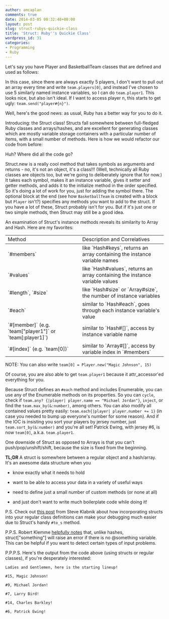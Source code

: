 ```yaml
---
author: amcaplan
comments: true
date: 2014-03-05 00:32:48+00:00
layout: post
slug: struct-rubys-quickie-class
title: 'Struct: Ruby''s Quickie Class'
wordpress_id: 31
categories:
- Programming
- Ruby
---
```


Let's say you have Player and BasketballTeam classes that are defined and used as follows:

<script src="https://gist.github.com/amcaplan/985c28bd5b725d31e57c.js"></script>

In this case, since there are always exactly 5 players, I don't want to pull out an array every time and write `team.players[0]`, and instead I've chosen to use 5 similarly named instance variables, so I can do `team.player1`.  This looks nice, but also isn't ideal.  If I want to access player n, this starts to get ugly: `team.send("player#{n}")`.

Well, here's the good news\: as usual, Ruby has a better way for you to do it.

<!-- more -->

Introducing: the Struct class!  Structs fall somewhere between full-fledged Ruby classes and arrays/hashes, and are excellent for generating classes which are mostly variable storage containers with a particular number of items, with a small number of methods.  Here is how we would refactor our code from before:

<script src="https://gist.github.com/amcaplan/3cc24af81c504cefecd5.js"></script>

Huh?  Where did all the code go?

Struct.new is a really cool method that takes symbols as arguments and returns - no, it's not an object, it's a class!!!  (Well, technically all Ruby classes are objects too, but we're going to deliberately ignore that for now.)  It takes each symbol, makes it an instance variable, gives it setter and getter methods, and adds it to the initialize method in the order specified.  So it's doing a lot of work for you, just for adding the symbol there.  The optional block at the end (see how `BasketballTeam` is created with a block but `Player` isn't?) specifies any methods you want to add to the struct.  If you have a lot of these, Struct probably isn't for you.  But if it's just one or two simple methods, then Struct may still be a good idea.

An examination of Struct's instance methods reveals its similarity to Array and Hash.  Here are my favorites:

<table >
  
    
<td >Method
</td>
<td >Description and Correlatives
</td>
  
  <tbody >
    <tr >
<td >
  `#members`
</td>
<td >like `Hash#keys`, returns an array containing the instance variable names
</td></tr>
    <tr >
<td >`#values`
</td>
<td >like `Hash#values`, returns an array containing the instance variable values
</td></tr>
    <tr >
<td >`#length`, `#size`
</td>
<td >like `Hash#size` or `Array#size`, the number of instance variables
</td></tr>
    <tr >
<td >`#each`
</td>
<td >similar to `Hash#each`, goes through each instance variable's value
</td></tr>
    <tr >
<td >`#[member]`  
(e.g. `team["player1"]` or `team[:player1]`)
</td>
<td >similar to `Hash#[]`, access by instance variable name
</td></tr>
    <tr >
<td >`#[index]`  
(e.g. `team[0])`
</td>
<td >similar to `Array#[]`, access by variable index in `#members`
</td></tr>
  </tbody>
</table>

NOTE: You can also write `team[0] = Player.new("Magic Johnson", 15)`

Of course, you are also able to get `team.player1` because it attr_accessor'ed everything for you.

Because Struct defines an `#each` method and includes Enumerable, you can use any of the Enumerable methods on its properties.  So you can `cycle`, check if `team.any? {|player| player.name == "Michael Jordan"}`, `inject`, or find the `team.max_by(&:number)`, among others.  You can also modify all contained values pretty easily: `team.each{|player| player.number += 1}` (in case you needed to bump up everyone's number for some reason).  And if the IOC is insisting you sort your players by jersey number, just `team.sort_by(&:number)` and you're all set!  Patrick Ewing, with jersey #6, is now `team[0]`, a.k.a. `team.player1`.

One downside of Struct as opposed to Arrays is that you can't push/pop/unshift/shift, because the size is fixed from the beginning.

**TL;DR** A struct is somewhere between a regular object and a hash/array.  It's an awesome data structure when you



  
  * know exactly what it needs to hold

  
  * want to be able to access your data in a variety of useful ways

  
  * need to define just a small number of custom methods (or none at all)

  
  * and just don't want to write much boilerplate code while doing it!



P.S. Check out [this post](http://blog.steveklabnik.com/posts/2012-09-01-random-ruby-tricks--struct-new) from Steve Klabnik about how incorporating structs into your regular class definitions can make your debugging much easier due to Struct's handy `#to_s` method.

P.P.S. Robert Klemme [helpfully notes](http://blog.rubybestpractices.com/posts/rklemme/017-Struct.html) that, unlike hashes, struct["something"] will raise an error if there is no @something variable.  This can be helpful if you want to detect certain types of input problems.

P.P.P.S. Here's the output from the code above (using structs or regular classes), if you're desperately interested:

    Ladies and Gentlemen, here is the starting lineup!

    #15, Magic Johnson!

    #9, Michael Jordan!

    #7, Larry Bird!

    #14, Charles Barkley!

    #6, Patrick Ewing!